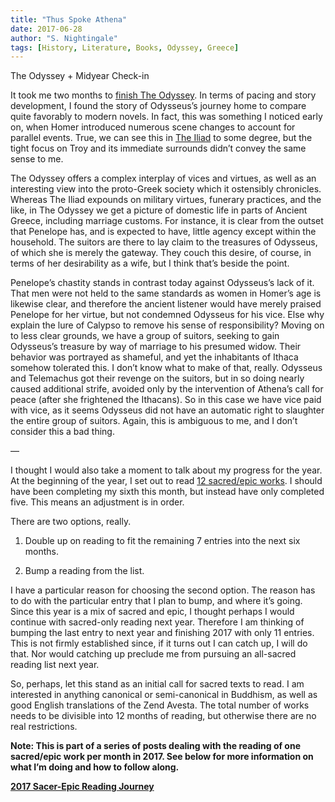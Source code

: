 ```yaml
---
title: "Thus Spoke Athena"
date: 2017-06-28
author: "S. Nightingale"
tags: [History, Literature, Books, Odyssey, Greece]
---
```

The Odyssey + Midyear Check-in

It took me two months to [finish The Odyssey](blog/sing-the-rage-2-the-odyssey). In terms of pacing and story development, I found the story of Odysseus’s journey home to compare quite favorably to modern novels. In fact, this was something I noticed early on, when Homer introduced numerous scene changes to account for parallel events. True, we can see this in [The Iliad](blog/sing-the-rage-the-iliad-688d23a7e6c6) to some degree, but the tight focus on Troy and its immediate surrounds didn’t convey the same sense to me.

The Odyssey offers a complex interplay of vices and virtues, as well as an interesting view into the proto-Greek society which it ostensibly chronicles. Whereas The Iliad expounds on military virtues, funerary practices, and the like, in The Odyssey we get a picture of domestic life in parts of Ancient Greece, including marriage customs. For instance, it is clear from the outset that Penelope has, and is expected to have, little agency except within the household. The suitors are there to lay claim to the treasures of Odysseus, of which she is merely the gateway. They couch this desire, of course, in terms of her desirability as a wife, but I think that’s beside the point.

Penelope’s chastity stands in contrast today against Odysseus’s lack of it. That men were not held to the same standards as women in Homer’s age is likewise clear, and therefore the ancient listener would have merely praised Penelope for her virtue, but not condemned Odysseus for his vice. Else why explain the lure of Calypso to remove his sense of responsibility? Moving on to less clear grounds, we have a group of suitors, seeking to gain Odysseus’s treasure by way of marriage to his presumed widow. Their behavior was portrayed as shameful, and yet the inhabitants of Ithaca somehow tolerated this. I don’t know what to make of that, really. Odysseus and Telemachus got their revenge on the suitors, but in so doing nearly caused additional strife, avoided only by the intervention of Athena’s call for peace (after she frightened the Ithacans). So in this case we have vice paid with vice, as it seems Odysseus did not have an automatic right to slaughter the entire group of suitors. Again, this is ambiguous to me, and I don’t consider this a bad thing.

—

I thought I would also take a moment to talk about my progress for the year. At the beginning of the year, I set out to read [12 sacred/epic works](https://medium.com/@snightingale/2017-sacer-epic-reading-journey-51f28d6e02a5). I should have been completing my sixth this month, but instead have only completed five. This means an adjustment is in order.

There are two options, really.

1. Double up on reading to fit the remaining 7 entries into the next six months.

1. Bump a reading from the list.

I have a particular reason for choosing the second option. The reason has to do with the particular entry that I plan to bump, and where it’s going. Since this year is a mix of sacred and epic, I thought perhaps I would continue with sacred-only reading next year. Therefore I am thinking of bumping the last entry to next year and finishing 2017 with only 11 entries. This is not firmly established since, if it turns out I can catch up, I will do that. Nor would catching up preclude me from pursuing an all-sacred reading list next year.

So, perhaps, let this stand as an initial call for sacred texts to read. I am interested in anything canonical or semi-canonical in Buddhism, as well as good English translations of the Zend Avesta. The total number of works needs to be divisible into 12 months of reading, but otherwise there are no real restrictions.

**Note: This is part of a series of posts dealing with the reading of one sacred/epic work per month in 2017. See below for more information on what I’m doing and how to follow along.**

[**2017 Sacer-Epic Reading Journey**](https://medium.com/@snightingale/2017-sacer-epic-reading-journey-51f28d6e02a5)
